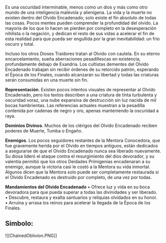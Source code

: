 Es una oscuridad interminable, menos como un dios y más como otro mundo de una inteligencia malévola y alienígena. La vida y la muerte no existen dentro del Olvido Encadenado; solo existe el fin absoluto de todas las cosas. Pocos mentes pueden comprender la profundidad del olvido. La mayoría de los que lo hacen se pierden por completo en la desesperación nihilista o la negación, y dedican el resto de sus vidas a acelerar el fin de esta realidad para que pueda ser engullida por la gran inevitabilidad: un frío oscuro y total.

Incluso los otros Dioses Traidores tratan al Olvido con cautela. En su eterno encarcelamiento, sueña aberraciones pesadillescas en existencia, profundamente debajo de Exandria. Los cultistas dementes del Olvido Encadenado trabajan sin recibir órdenes de su retorcido patrón, esperando el Época de los Finales, cuando alcanzarán su libertad y todas las criaturas serán consumidas en una muerte sin fin.

**Representación**. Existen pocos intentos visuales de representar al Olvido Encadenado, pero los textos describen a una criatura de tinta turbulenta y oscuridad voraz, una nube expansiva de destrucción sin luz nacida de mil bocas hambrientas. Las referencias actuales muestran a la pesadilla contenida por cadenas de negro y oro, apenas manteniendo la oscuridad a raya.

**Dominios Divinos**. Muchos de los clérigos del Olvido Encadenado reciben poderes de Muerte, Tumba o Engaño.

**Enemigos**. Los pocos seguidores restantes de la Mentora Conocedora, que fue gravemente herida por el Olvido en tiempos antiguos, están dedicados a asegurarse de que el Olvido Encadenado nunca sea liberado nuevamente. Su diosa lideró el ataque contra el resurgimiento del dios devorador, y su valentía permitió que los otros Deidades Primigenias encadenaran a su enemigo, aunque la victoria casi le costó a la Mentora su vida inmortal. Algunos dicen que la Mentora solo puede ser completamente restaurada si el Olvido Encadenado es destruido por completo, de una vez por todas.

**Mandamientos del Olvido Encadenado** 
	• Ofrece luz y vida en su boca devoradora para que pueda superar a todas las divinidades y ser liberado. <br>
	• Descubre, restaura y exalta santuarios y reliquias olvidados en su honor. <br>
	• Arruina y arrasa los reinos para acelerar la llegada de la Época de los Finales.

## Simbolo:

![[ChainedOblivion.PNG]]